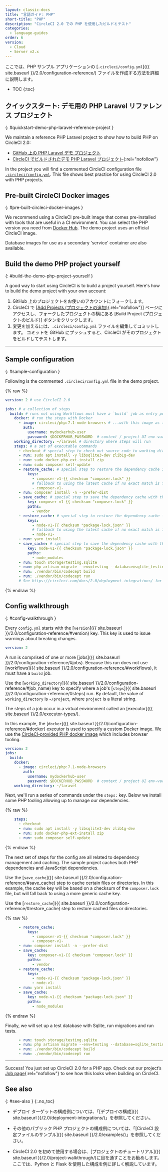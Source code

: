 ```yaml
---
layout: classic-docs
title: "言語ガイド: PHP"
short-title: "PHP"
description: "CircleCI 2.0 での PHP を使用したビルドとテスト"
categories:
  - language-guides
order: 6
version:
  - Cloud
  - Server v2.x
---
```


ここでは、PHP サンプル アプリケーションの [`.circleci/config.yml`]({{ site.baseurl }}/2.0/configuration-reference/) ファイルを作成する方法を詳細に説明します。

* TOC
{:toc}

## クイックスタート: デモ用の PHP Laravel リファレンス プロジェクト
{: #quickstart-demo-php-laravel-reference-project }

We maintain a reference PHP Laravel project to show how to build PHP on CircleCI 2.0:

- <a href="https://github.com/CircleCI-Public/circleci-demo-php-laravel" target="_blank">GitHub 上の PHP Laravel デモ プロジェクト</a>
- [CircleCI でビルドされたデモ PHP Laravel プロジェクト](https://circleci.com/gh/CircleCI-Public/circleci-demo-php-laravel){:rel="nofollow"}

In the project you will find a commented CircleCI configuration file <a href="https://github.com/CircleCI-Public/circleci-demo-php-laravel/blob/circleci-2.0/.circleci/config.yml" target="_blank">`.circleci/config.yml`</a>. This file shows best practice for using CircleCI 2.0 with PHP projects.

## Pre-built CircleCI Docker images
{: #pre-built-circleci-docker-images }

We recommend using a CircleCI pre-built image that comes pre-installed with tools that are useful in a CI environment. You can select the PHP version you need from [Docker Hub](https://hub.docker.com/r/circleci/php/). The demo project uses an official CircleCI image.

Database images for use as a secondary 'service' container are also available.

## Build the demo PHP project yourself
{: #build-the-demo-php-project-yourself }

A good way to start using CircleCI is to build a project yourself. Here's how to build the demo project with your own account:

1. GitHub 上のプロジェクトをお使いのアカウントにフォークします。
2. CircleCI で [[Add Projects (プロジェクトの追加)](https://circleci.com/add-projects){:rel="nofollow"}] ページにアクセスし、フォークしたプロジェクトの横にある [Build Project (プロジェクトのビルド)] ボタンをクリックします。
3. 変更を加えるには、`.circleci/config.yml` ファイルを編集してコミットします。 コミットを GitHub にプッシュすると、CircleCI がそのプロジェクトをビルドしてテストします。

---

## Sample configuration
{: #sample-configuration }

Following is the commented `.circleci/config.yml` file in the demo project.

{% raw %}
```yaml
version: 2 # use CircleCI 2.0

jobs: # a collection of steps
  build: # runs not using Workflows must have a `build` job as entry point
    docker: # run the steps with Docker
      - image: circleci/php:7.1-node-browsers # ...with this image as the primary container; this is where all `steps` will run
        auth:
          username: mydockerhub-user
          password: $DOCKERHUB_PASSWORD  # context / project UI env-var reference
    working_directory: ~/laravel # directory where steps will run
    steps: # a set of executable commands
      - checkout # special step to check out source code to working directory
      - run: sudo apt install -y libsqlite3-dev zlib1g-dev
      - run: sudo docker-php-ext-install zip
      - run: sudo composer self-update
      - restore_cache: # special step to restore the dependency cache if `composer.lock` does not change
          keys:
            - composer-v1-{{ checksum "composer.lock" }}
            # fallback to using the latest cache if no exact match is found (See https://circleci.com/docs/2.0/caching/)
            - composer-v1-
      - run: composer install -n --prefer-dist
      - save_cache: # special step to save the dependency cache with the `composer.lock` cache key template
          key: composer-v1-{{ checksum "composer.lock" }}
          paths:
            - vendor
      - restore_cache: # special step to restore the dependency cache if `package-lock.json` does not change
          keys:
            - node-v1-{{ checksum "package-lock.json" }}
            # fallback to using the latest cache if no exact match is found (See https://circleci.com/docs/2.0/caching/)
            - node-v1-
      - run: yarn install
      - save_cache: # special step to save the dependency cache with the `package-lock.json` cache key template
          key: node-v1-{{ checksum "package-lock.json" }}
          paths:
            - node_modules
      - run: touch storage/testing.sqlite
      - run: php artisan migrate --env=testing --database=sqlite_testing --force
      - run: ./vendor/bin/codecept build
      - run: ./vendor/bin/codecept run
      # See https://circleci.com/docs/2.0/deployment-integrations/ for deploy examples
```
{% endraw %}

## Config walkthrough
{: #config-walkthrough }

Every `config.yml` starts with the [`version`]({{ site.baseurl }}/2.0/configuration-reference/#version) key. This key is used to issue warnings about breaking changes.

```yaml
version: 2
```


A run is comprised of one or more [jobs]({{ site.baseurl }}/2.0/configuration-reference/#jobs). Because this run does not use [workflows]({{ site.baseurl }}/2.0/configuration-reference/#workflows), it must have a `build` job.

Use the [`working_directory`]({{ site.baseurl }}/2.0/configuration-reference/#job_name) key to specify where a job's [`steps`]({{ site.baseurl }}/2.0/configuration-reference/#steps) run. By default, the value of `working_directory` is `~/project`, where `project` is a literal string.

The steps of a job occur in a virtual environment called an [executor]({{ site.baseurl }}/2.0/executor-types/).

In this example, the [`docker`]({{ site.baseurl }}/2.0/configuration-reference/#docker) executor is used to specify a custom Docker image. We use the [CircleCI-provided PHP docker image](https://circleci.com/docs/2.0/circleci-images/#php) which includes browser tooling.

```yaml
version: 2
jobs:
  build:
    docker:
      - image: circleci/php:7.1-node-browsers
        auth:
          username: mydockerhub-user
          password: $DOCKERHUB_PASSWORD  # context / project UI env-var reference
    working_directory: ~/laravel
```

Next, we'll run a series of commands under the `steps:` key. Below we install some PHP tooling allowing up to manage our dependencies.

{% raw %}
```yaml
    steps:
      - checkout
      - run: sudo apt install -y libsqlite3-dev zlib1g-dev
      - run: sudo docker-php-ext-install zip
      - run: sudo composer self-update
```
{% endraw %}

The next set of steps for the config are all related to dependency management and caching. The sample project caches both PHP dependencies and JavaScript dependencies.

Use the [`save_cache`]({{ site.baseurl }}/2.0/configuration-reference/#save_cache) step to cache certain files or directories. In this example, the cache key will be based on a checksum of the `composer.lock` file, but will fall back to using a more generic cache key.

Use the [`restore_cache`]({{ site.baseurl }}/2.0/configuration-reference/#restore_cache) step to restore cached files or directories.


{% raw %}
```yaml
      - restore_cache:
          keys:
            - composer-v1-{{ checksum "composer.lock" }}
            - composer-v1-
      - run: composer install -n --prefer-dist
      - save_cache:
          key: composer-v1-{{ checksum "composer.lock" }}
          paths:
            - vendor
      - restore_cache:
          keys:
            - node-v1-{{ checksum "package-lock.json" }}
            - node-v1-
      - run: yarn install
      - save_cache:
          key: node-v1-{{ checksum "package-lock.json" }}
          paths:
            - node_modules
```
{% endraw %}

Finally, we will set up a test database with Sqlite, run migrations and run tests.

```yaml
      - run: touch storage/testing.sqlite
      - run: php artisan migrate --env=testing --database=sqlite_testing --force
      - run: ./vendor/bin/codecept build
      - run: ./vendor/bin/codecept run
```

---

Success! You just set up CircleCI 2.0 for a PHP app. Check out our project’s [Job page](https://circleci.com/gh/CircleCI-Public/circleci-demo-php-laravel){:rel="nofollow"} to see how this looks when building on CircleCI.

## See also
{: #see-also }
{:.no_toc}

- デプロイ ターゲットの構成例については、「[デプロイの構成]({{ site.baseurl }}/2.0/deployment-integrations/)」を参照してください。

- その他のパブリック PHP プロジェクトの構成例については、「[CircleCI 設定ファイルのサンプル]({{ site.baseurl }}/2.0/examples/)」を参照してください。

- CircleCI 2.0 を初めて使用する場合は、[プロジェクトのチュートリアル]({{ site.baseurl }}/2.0/project-walkthrough/)に目を通すことをお勧めします。ここでは、Python と Flask を使用した構成を例に詳しく解説しています。
